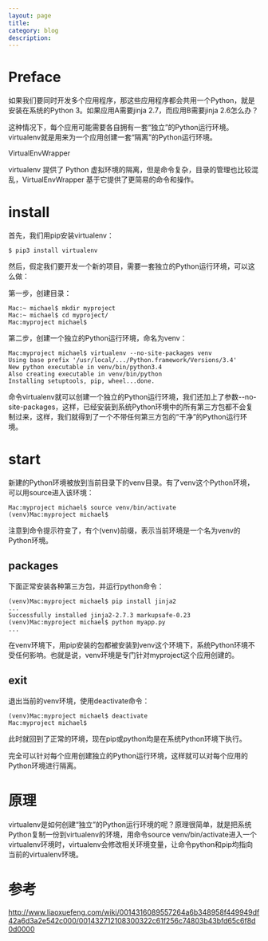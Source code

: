 ```yaml
---
layout: page
title:
category: blog
description:
---
```

# Preface

如果我们要同时开发多个应用程序，那这些应用程序都会共用一个Python，就是安装在系统的Python 3。如果应用A需要jinja 2.7，而应用B需要jinja 2.6怎么办？

这种情况下，每个应用可能需要各自拥有一套“独立”的Python运行环境。virtualenv就是用来为一个应用创建一套“隔离”的Python运行环境。

VirtualEnvWrapper

virtualenv 提供了 Python 虚拟环境的隔离，但是命令复杂，目录的管理也比较混乱，VirtualEnvWrapper 基于它提供了更简易的命令和操作。


# install

首先，我们用pip安装virtualenv：

	$ pip3 install virtualenv

然后，假定我们要开发一个新的项目，需要一套独立的Python运行环境，可以这么做：

第一步，创建目录：

	Mac:~ michael$ mkdir myproject
	Mac:~ michael$ cd myproject/
	Mac:myproject michael$

第二步，创建一个独立的Python运行环境，命名为venv：

	Mac:myproject michael$ virtualenv --no-site-packages venv
	Using base prefix '/usr/local/.../Python.framework/Versions/3.4'
	New python executable in venv/bin/python3.4
	Also creating executable in venv/bin/python
	Installing setuptools, pip, wheel...done.

命令virtualenv就可以创建一个独立的Python运行环境，我们还加上了参数--no-site-packages，这样，已经安装到系统Python环境中的所有第三方包都不会复制过来，这样，我们就得到了一个不带任何第三方包的“干净”的Python运行环境。

# start
新建的Python环境被放到当前目录下的venv目录。有了venv这个Python环境，可以用source进入该环境：

	Mac:myproject michael$ source venv/bin/activate
	(venv)Mac:myproject michael$

注意到命令提示符变了，有个(venv)前缀，表示当前环境是一个名为venv的Python环境。

## packages
下面正常安装各种第三方包，并运行python命令：

	(venv)Mac:myproject michael$ pip install jinja2
	...
	Successfully installed jinja2-2.7.3 markupsafe-0.23
	(venv)Mac:myproject michael$ python myapp.py
	...

在venv环境下，用pip安装的包都被安装到venv这个环境下，系统Python环境不受任何影响。也就是说，venv环境是专门针对myproject这个应用创建的。

## exit
退出当前的venv环境，使用deactivate命令：

	(venv)Mac:myproject michael$ deactivate
	Mac:myproject michael$

此时就回到了正常的环境，现在pip或python均是在系统Python环境下执行。

完全可以针对每个应用创建独立的Python运行环境，这样就可以对每个应用的Python环境进行隔离。

# 原理
virtualenv是如何创建“独立”的Python运行环境的呢？原理很简单，就是把系统Python复制一份到virtualenv的环境，用命令source venv/bin/activate进入一个virtualenv环境时，virtualenv会修改相关环境变量，让命令python和pip均指向当前的virtualenv环境。

# 参考
http://www.liaoxuefeng.com/wiki/0014316089557264a6b348958f449949df42a6d3a2e542c000/001432712108300322c61f256c74803b43bfd65c6f8d0d0000
